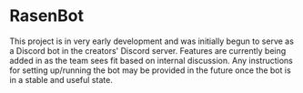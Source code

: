 # RasenBot
This project is in very early development and was initially begun to serve as a Discord bot in the creators' Discord server.
Features are currently being added in as the team sees fit based on internal discussion. 
Any instructions for setting up/running the bot may be provided in the future once the bot is in a stable and useful state.
